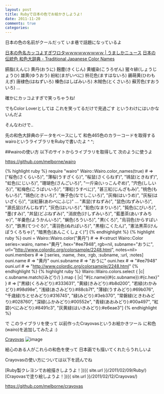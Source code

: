 ```yaml
---
layout: post
title: Rubyで日本の色でお絵かきしようよ!
date: 2011-11-20
comments: true
categories:
---
```



日本の色の名前がクールだって
いま巷で話題になっているよ

[日本の色名カッコよすぎワロタｗｗｗｗｗｗｗｗｗ | うましかニュース](http://umashika-news.jp/archives/51967828.html)
[日本の伝統色 和色大辞典 - Traditional Japanese Color Names](http://www.colordic.org/w/)

臙脂(えんじ) 
黄丹(おうに) 
麹塵(きくじん)
黄櫨染(こうろぜん) 
猩々緋(しょうじょうひ) 
雄黄(ゆうおう) 
紛紅(まがいべに) 
枡花色(ますはないろ) 
鶸萌黄(ひわもえぎ) 
唐棣色(はねずいろ) 
榛色(はしばみいろ) 
木賊色(とくさいろ) 
蘇芳色(すおういろ) 
     ...

確かにカッコよすぎで笑っちゃうね!

でもColor Loverとしては
これを笑ってるだけで見過ごす
というわけにはいかないんだよ

そんなわけで..

先の和色大辞典のデータをベースにして
和色465色のカラーコードを取得する
wairoというライブラリをRubyで書いたよ ^ ^;

##wairoの使い方
以下のサイトからライブラリを取得して
次のように使うよ

https://github.com/melborne/wairo

{% highlight ruby %}
require "wairo"
Wairo::Wairo.color_names(true) # => ["桜色(さくらいろ)", "薄桜(うすざくら)", "桜鼠(さくらねず)", "鴇鼠(ときねず)", "虹色(にじいろ)", "珊瑚色(さんごいろ)", "一斤染(いっこんぞめ)", "宍色(ししいろ)", "紅梅色(こうばいいろ)", "薄紅(うすべに)", "甚三紅(じんざもみ)", "桃色(ももいろ)", "鴇色(ときいろ)", "撫子色(なでしこいろ)", "灰梅(はいうめ)", "灰桜(はいざくら)", "淡紅藤(あわべにふじ)" ... "素鼠(すねずみ)", "鼠色(ねずみいろ)", "源氏鼠(げんじねず)", "灰色(はいいろ)", "鉛色(なまりいろ)", "鈍色(にびいろ)", "墨(すみ)", "丼鼠(どぶねずみ)", "消炭色(けしずみいろ)", "藍墨茶(あいすみちゃ)", "羊羹色(ようかんいろ)", "蝋色(ろういろ)", "黒(くろ)", "烏羽色(からすばいろ)", "鉄黒(てつぐろ)", "濡羽色(ぬればいろ)", "黒檀(こくたん)", "憲法黒茶(けんぽうくろちゃ)", "暗黒色(あんこくしょく)"]
{% endhighlight %}
{% highlight ruby %}
ouni = Wairo::Wairo.color("黄丹") # => #<struct Wairo::Color series=:wairo, name="黄丹", hex="#ee7948", rgb=nil, subname="おうに", url="http://www.colordic.org/colorsample/2248.html", notes=nil>
ouni.members # => [:series, :name, :hex, :rgb, :subname, :url, :notes]
ouni.name # => "黄丹"
ouni.subname # => "おうに"
ouni.hex # => "#ee7948"
ouni.url # => "http://www.colordic.org/colorsample/2248.html"
{% endhighlight %}
{% highlight ruby %}
Wairo::Wairo.colors.select { |c| c.subname.match(/みどり/) }.map { |c| "#{c.name}(#{c.subname}):#{c.hex}" } # => ["黒緑(くろみどり):#333631", "黄緑(きみどり):#b8d200", "若緑(わかみどり):#98d98e", "浅緑(あさみどり):#88cb7f", "薄緑(うすみどり):#69b076", "千歳緑(ちとせみどり):#316745", "緑(みどり):#3eb370", "常磐緑(ときわみどり):#028760", "深緑(ふかみどり):#00552e", "青緑(あおみどり):#00a497", "紅碧(べにみどり):#8491c3", "灰黄緑(はいきみどり):#e6eae3"]
{% endhighlight %}

で
このライブラリを使って
以前作ったCrayovasというお絵かきツール
に和色(wairo)を追加してみたよ :)

[Crayovas](http://crayovas.heroku.com/)
![image](http://img.f.hatena.ne.jp/images/fotolife/k/keyesberry/20111120/20111120222334.png)

絵心のある人がこれらの和色を使って
日本画でも描いてくれたらうれしいよ

Crayovasの使い方については以下を読んでね

[Ruby製クレヨンでお絵描きしようよ！]({{ site.url }}/2011/02/09/Ruby/)
[Crayovasで塗り絵しようよ！]({{ site.url }}/2011/02/12/Crayovas/)

https://github.com/melborne/crayovas
